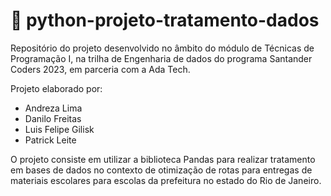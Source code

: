 # 📕 python-projeto-tratamento-dados

Repositório do projeto desenvolvido no âmbito do módulo de Técnicas de Programação I, na trilha de Engenharia de dados do programa Santander Coders 2023, em parceria com a Ada Tech.

Projeto elaborado por:
- Andreza Lima
- Danilo Freitas
- Luis Felipe Gilisk
- Patrick Leite


O projeto consiste em utilizar a biblioteca Pandas para realizar tratamento em bases de dados no contexto de otimização de rotas para entregas de materiais escolares para escolas da prefeitura no estado do Rio de Janeiro.
